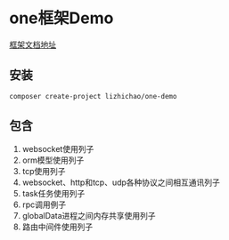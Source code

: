 
# one框架Demo

[框架文档地址](https://www.kancloud.cn/vic-one/php-one/826876)

## 安装

```shell
composer create-project lizhichao/one-demo
```

## 包含

1. websocket使用列子
2. orm模型使用列子
3. tcp使用列子
4. websocket、http和tcp、udp各种协议之间相互通讯列子
5. task任务使用列子
6. rpc调用例子
7. globalData进程之间内存共享使用列子
8. 路由中间件使用列子
